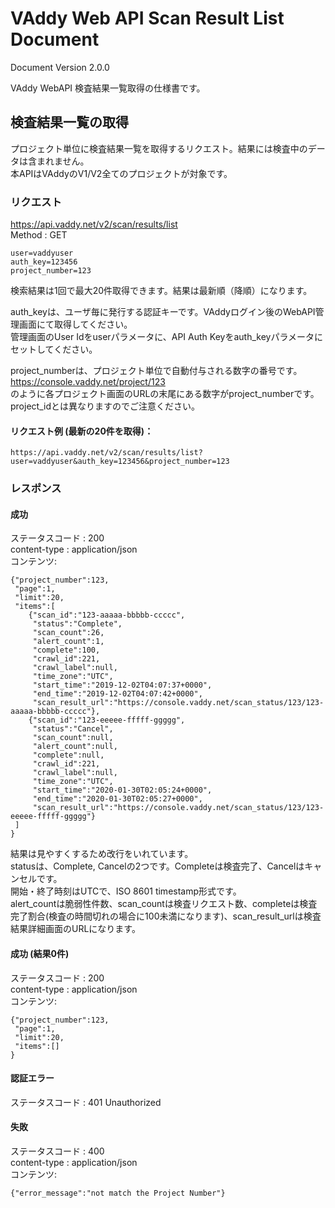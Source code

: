 VAddy Web API Scan Result List Document
============================

Document Version 2.0.0  

VAddy WebAPI 検査結果一覧取得の仕様書です。


## 検査結果一覧の取得
プロジェクト単位に検査結果一覧を取得するリクエスト。結果には検査中のデータは含まれません。  
本APIはVAddyのV1/V2全てのプロジェクトが対象です。

### リクエスト
https://api.vaddy.net/v2/scan/results/list  
Method : GET  

    user=vaddyuser
    auth_key=123456
    project_number=123

検索結果は1回で最大20件取得できます。結果は最新順（降順）になります。  

auth_keyは、ユーザ毎に発行する認証キーです。VAddyログイン後のWebAPI管理画面にて取得してください。  
管理画面のUser Idをuserパラメータに、API Auth Keyをauth_keyパラメータにセットしてください。  

project_numberは、プロジェクト単位で自動付与される数字の番号です。  
https://console.vaddy.net/project/123  
のように各プロジェクト画面のURLの末尾にある数字がproject_numberです。  
project_idとは異なりますのでご注意ください。  


#### リクエスト例 (最新の20件を取得)：

    https://api.vaddy.net/v2/scan/results/list?user=vaddyuser&auth_key=123456&project_number=123



### レスポンス
#### 成功
ステータスコード : 200  
content-type  : application/json  
コンテンツ:

    {"project_number":123,
     "page":1,
     "limit":20,
     "items":[
        {"scan_id":"123-aaaaa-bbbbb-ccccc",
         "status":"Complete",
         "scan_count":26,
         "alert_count":1,
         "complete":100,
         "crawl_id":221,
         "crawl_label":null,
         "time_zone":"UTC",
         "start_time":"2019-12-02T04:07:37+0000",
         "end_time":"2019-12-02T04:07:42+0000",
         "scan_result_url":"https://console.vaddy.net/scan_status/123/123-aaaaa-bbbbb-ccccc"},
        {"scan_id":"123-eeeee-fffff-ggggg",
         "status":"Cancel",
         "scan_count":null,
         "alert_count":null,
         "complete":null,
         "crawl_id":221,
         "crawl_label":null,
         "time_zone":"UTC",
         "start_time":"2020-01-30T02:05:24+0000",
         "end_time":"2020-01-30T02:05:27+0000",
         "scan_result_url":"https://console.vaddy.net/scan_status/123/123-eeeee-fffff-ggggg"}
     ]
    }

結果は見やすくするため改行をいれています。  
statusは、Complete, Cancelの2つです。Completeは検査完了、Cancelはキャンセルです。  
開始・終了時刻はUTCで、ISO 8601 timestamp形式です。  
alert_countは脆弱性件数、scan_countは検査リクエスト数、completeは検査完了割合(検査の時間切れの場合に100未満になります)、scan_result_urlは検査結果詳細画面のURLになります。




#### 成功 (結果0件)
ステータスコード : 200  
content-type  : application/json  
コンテンツ:

    {"project_number":123,
     "page":1,
     "limit":20,
     "items":[]
    }


#### 認証エラー
ステータスコード : 401  Unauthorized  

#### 失敗
ステータスコード : 400  
content-type  : application/json  
コンテンツ:

    {"error_message":"not match the Project Number"}
